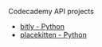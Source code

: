 Codecademy API projects

- [bitly - Python](http://www.codecademy.com/tracks/bitly)
- [placekitten - Python](http://www.codecademy.com/tracks/placekitten)
